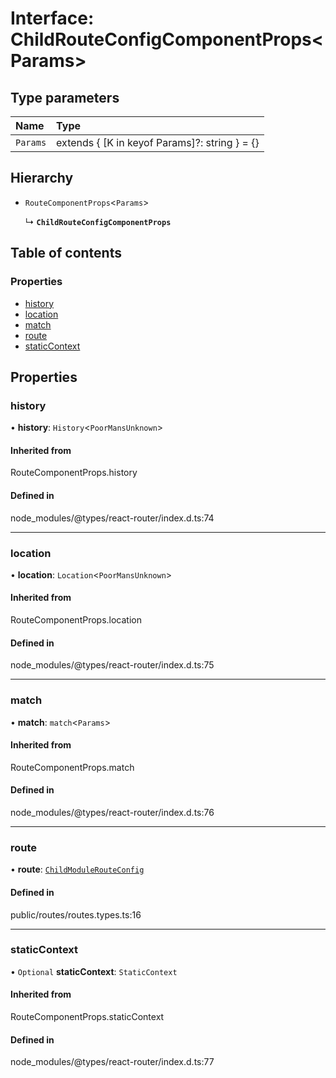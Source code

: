 # Interface: ChildRouteConfigComponentProps<Params\>

## Type parameters

| Name | Type |
| :------ | :------ |
| `Params` | extends { [K in keyof Params]?: string } = {} |

## Hierarchy

- `RouteComponentProps`<`Params`\>

  ↳ **`ChildRouteConfigComponentProps`**

## Table of contents

### Properties

- [history](../wiki/ChildRouteConfigComponentProps#history)
- [location](../wiki/ChildRouteConfigComponentProps#location)
- [match](../wiki/ChildRouteConfigComponentProps#match)
- [route](../wiki/ChildRouteConfigComponentProps#route)
- [staticContext](../wiki/ChildRouteConfigComponentProps#staticcontext)

## Properties

### history

• **history**: `History`<`PoorMansUnknown`\>

#### Inherited from

RouteComponentProps.history

#### Defined in

node_modules/@types/react-router/index.d.ts:74

___

### location

• **location**: `Location`<`PoorMansUnknown`\>

#### Inherited from

RouteComponentProps.location

#### Defined in

node_modules/@types/react-router/index.d.ts:75

___

### match

• **match**: `match`<`Params`\>

#### Inherited from

RouteComponentProps.match

#### Defined in

node_modules/@types/react-router/index.d.ts:76

___

### route

• **route**: [`ChildModuleRouteConfig`](../wiki/ChildModuleRouteConfig)

#### Defined in

public/routes/routes.types.ts:16

___

### staticContext

• `Optional` **staticContext**: `StaticContext`

#### Inherited from

RouteComponentProps.staticContext

#### Defined in

node_modules/@types/react-router/index.d.ts:77
